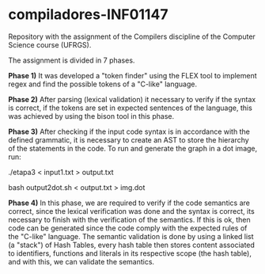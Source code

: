 # compiladores-INF01147

Repository with the assignment of the Compilers discipline of the Computer Science course (UFRGS).

The assignment is divided in 7 phases.

**Phase 1)** It was developed a "token finder" using the FLEX tool to implement regex and find the possible tokens of a "C-like" language.

**Phase 2)** After parsing (lexical validation) it necessary to verify if the syntax is correct, if the tokens are set in expected sentences of the language, this was achieved by using the bison tool in this phase.

**Phase 3)** After checking if the input code syntax is in accordance with the defined grammatic, it is necessary to create an AST to store the hierarchy of the statements in the code. To run and generate the graph in a dot image, run:

./etapa3 < input1.txt > output.txt

bash output2dot.sh < output.txt > img.dot

**Phase 4)** In this phase, we are required to verify if the code semantics are correct, since the lexical verification was done and the syntax is correct, its necessary to finish with the verification of the semantics. If this is ok, then code can be generated since the code comply with the expected rules of the "C-like" language. The semantic validation is done by using a linked list (a "stack") of Hash Tables, every hash table then stores content associated to identifiers, functions and literals in its respective scope (the hash table), and with this, we can validate the semantics.
